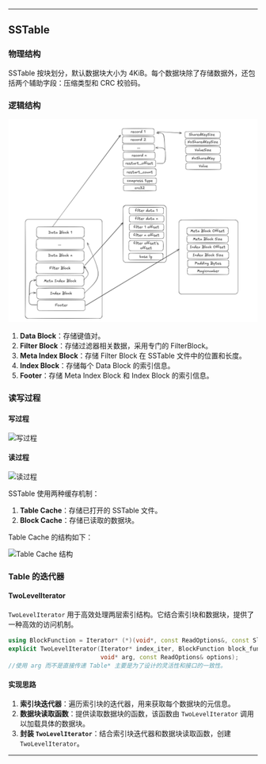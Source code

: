 

------

## SSTable

### 物理结构

SSTable 按块划分，默认数据块大小为 4KiB。每个数据块除了存储数据外，还包括两个辅助字段：压缩类型和 CRC 校验码。

### 逻辑结构

![SSTable 逻辑结构](img/sst-format.png)

1. **Data Block**：存储键值对。
2. **Filter Block**：存储过滤器相关数据，采用专门的 FilterBlock。
3. **Meta Index Block**：存储 Filter Block 在 SSTable 文件中的位置和长度。
4. **Index Block**：存储每个 Data Block 的索引信息。
5. **Footer**：存储 Meta Index Block 和 Index Block 的索引信息。

### 读写过程

#### 写过程

![写过程](file:///D:/%5CRepos%5Cleveldb-copy%5Cdoc%5Cimg%5Ctable-builder.png)

#### 读过程

![读过程](file:///D:/%5CRepos%5Cleveldb-copy%5Cdoc%5Cimg%5Csst-read.png)

SSTable 使用两种缓存机制：

1. **Table Cache**：存储已打开的 SSTable 文件。
2. **Block Cache**：存储已读取的数据块。

Table Cache 的结构如下：

![Table Cache 结构](file:///D:/%5CRepos%5Cleveldb-copy%5Cdoc%5Cimg%5Ctable-cache.png)

### Table 的迭代器

#### TwoLevelIterator

`TwoLevelIterator` 用于高效处理两层索引结构。它结合索引块和数据块，提供了一种高效的访问机制。

```cpp
using BlockFunction = Iterator* (*)(void*, const ReadOptions&, const Slice&);
explicit TwoLevelIterator(Iterator* index_iter, BlockFunction block_function,
                          void* arg, const ReadOptions& options);
//使用 arg 而不是直接传递 Table* 主要是为了设计的灵活性和接口的一致性。
```

#### 实现思路

1. **索引块迭代器**：遍历索引块的迭代器，用来获取每个数据块的元信息。
2. **数据块读取函数**：提供读取数据块的函数，该函数由 `TwoLevelIterator` 调用以加载具体的数据块。
3. **封装 `TwoLevelIterator`**：结合索引块迭代器和数据块读取函数，创建 `TwoLevelIterator`。

------

